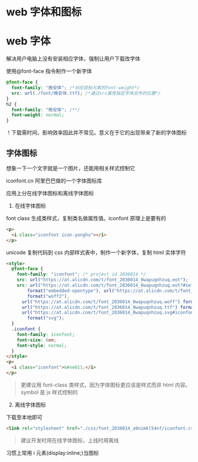 # web 字体和图标

# web 字体

解决用户电脑上没有安装相应字体，强制让用户下载改字体

使用@font-face 指令制作一个新字体

```css
@font-face {
  font-family: "晚安体"; /*对应目标元素的font-weight*/
  src: url(./font/晚安体.ttf); /*通过src属性指定字体文件的位置*/
}
h2 {
  font-family: "晚安体"; /**/
  font-weight: normal;
}
```

！下载需时间，影响效率因此并不常见。意义在于它的出现带来了新的字体图标

## 字体图标

想象一下一个文字就是一个图片，还能用相关样式控制它

iconfont.cn 阿里巴巴做的一个字体图标库

应用上分在线字体图标和离线字体图标

1. 在线字体图标

font class 生成类样式，复制类名做属性值。iconfont 原理上是要有的

```html
<p>
  <i class="iconfont icon-yonghu"></i>
</p>
```

unicode 复制代码到 css 内部样式表中，制作一个新字体，复制 html 实体字符

```html
<style>
  @font-face {
    font-family: "iconfont"; /* project id 2036014 */
    src: url("https://at.alicdn.com/t/font_2036014_0wapuqnhzuq.eot");
    src: url("https://at.alicdn.com/t/font_2036014_0wapuqnhzuq.eot?#iefix")
        format("embedded-opentype"), url("https://at.alicdn.com/t/font_2036014_0wapuqnhzuq.woff2")
        format("woff2"),
      url("https://at.alicdn.com/t/font_2036014_0wapuqnhzuq.woff") format("woff"),
      url("https://at.alicdn.com/t/font_2036014_0wapuqnhzuq.ttf") format("truetype"),
      url("https://at.alicdn.com/t/font_2036014_0wapuqnhzuq.svg#iconfont")
        format("svg");
  }
  .iconfont {
    font-family: iconfont;
    font-size: 6em;
    font-style: normal;
  }
</style>
<p>
  <i class="iconfont">&#xe611;</i>
</p>
```

> 更建议用 font-class 类样式，因为字体图标更应该是样式而非 html 内容。symbol 是 js 样式控制的

2. 离线字体图标

下载至本地即可

```html
<link rel="stylesheet" href="./css/font_2036014_a9nimkl54nf/iconfont.css" />
```

> 建议开发时用在线字体图标，上线时用离线

习惯上常用 i 元素(display:inline;)当图标
